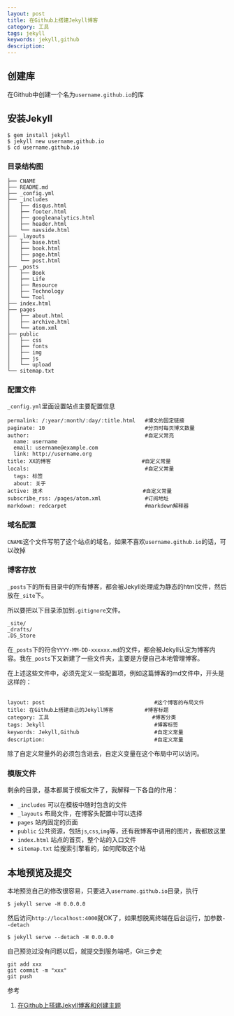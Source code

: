 ```yaml
---
layout: post
title: 在Github上搭建Jekyll博客
category: 工具
tags: jekyll
keywords: jekyll,github
description:
---
```


## 创建库
在Github中创建一个名为`username.github.io`的库

## 安装Jekyll
```
$ gem install jekyll
$ jekyll new username.github.io
$ cd username.github.io
```

### 目录结构图

```
├── CNAME
├── README.md
├── _config.yml
├── _includes
│   ├── disqus.html
│   ├── footer.html
│   ├── googleanalytics.html
│   ├── header.html
│   └── navside.html
├── _layouts
│   ├── base.html
│   ├── book.html
│   ├── page.html
│   └── post.html
├── _posts
│   ├── Book
│   ├── Life
│   ├── Resource
│   ├── Technology
│   └── Tool
├── index.html
├── pages
│   ├── about.html
│   ├── archive.html
│   └── atom.xml
├── public
│   ├── css
│   ├── fonts
│   ├── img
│   ├── js
│   └── upload
└── sitemap.txt

```

### 配置文件
`_config.yml`里面设置站点主要配置信息

```
permalink: /:year/:month/:day/:title.html   #博文的固定链接
paginate: 10                                #分页时每页博文数量
author:                                     #自定义常亮
  name: username
  email: username@example.com
  link: http://username.org
title: XX的博客                             #自定义常量
locals:                                     #自定义常量
  tags: 标签
  about: 关于
active: 技术                                #自定义常量
subscribe_rss: /pages/atom.xml              #订阅地址
markdown: redcarpet                         #markdown解释器
```

### 域名配置
`CNAME`这个文件写明了这个站点的域名，如果不喜欢`username.github.io`的话，可以改掉

### 博客存放
`_posts`下的所有目录中的所有博客，都会被Jekyll处理成为静态的html文件，然后放在`_site`下。

所以要把以下目录添加到`.gitignore`文件。

```
_site/
_drafts/
.DS_Store
```

在`_posts`下的符合`YYYY-MM-DD-xxxxxx.md`的文件，都会被Jekyll认定为博客内容。我在`_posts`下又新建了一些文件夹，主要是方便自己本地管理博客。

在上述这些文件中，必须先定义一些配置项，例如这篇博客的md文件中，开头是这样的：

```

layout: post                                   #这个博客的布局文件
title: 在Github上搭建自己的Jekyll博客          #博客标题
category: 工具                                 #博客分类
tags: Jekyll                                   #博客标签
keywords: Jekyll,Github                        #自定义常量
description:                                   #自定义常量

```

除了自定义常量外的必须包含进去，自定义变量在这个布局中可以访问。

### 模版文件
剩余的目录，基本都属于模板文件了，我解释一下各自的作用：

- `_includes` 可以在模板中随时包含的文件
- `_layouts` 布局文件，在博客头配置中可以选择
- `pages` 站内固定的页面
- `public` 公共资源，包括`js`,`css`,`img`等，还有我博客中调用的图片，我都放这里
- `index.html` 站点的首页，整个站的入口文件
- `sitemap.txt` 给搜索引擎看的，如何爬取这个站

## 本地预览及提交
本地预览自己的修改很容易，只要进入`username.github.io`目录，执行

```
$ jekyll serve -H 0.0.0.0
```

然后访问`http://localhost:4000`就OK了，如果想脱离终端在后台运行，加参数`--detach`

```
$ jekyll serve --detach -H 0.0.0.0
```

自己预览过没有问题以后，就提交到服务端吧，Git三步走

```
git add xxx
git commit -m "xxx"
git push
```

参考
1. [在Github上搭建Jekyll博客和创建主题][1]

[1]: http://yansu.org/2014/02/12/how-to-deploy-a-blog-on-github-by-jekyll.html